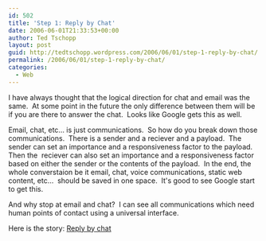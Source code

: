 ```yaml
---
id: 502
title: 'Step 1: Reply by Chat'
date: 2006-06-01T21:33:53+00:00
author: Ted Tschopp
layout: post
guid: http://tedtschopp.wordpress.com/2006/06/01/step-1-reply-by-chat/
permalink: /2006/06/01/step-1-reply-by-chat/
categories:
  - Web
---
```

I have always thought that the logical direction for chat and email was the same.&#160; At some point in the future the only difference between them will be if you are there to answer the chat.&#160; Looks like Google gets this as well.&#160; 

Email, chat, etc&#8230; is just communications.&#160; So how do you break down those communications.&#160; There is a sender and a reciever and a payload.&#160; The sender can set an importance and a responsiveness factor to the payload.&#160; Then the&#160; reciever can also set an importance and a responsiveness factor based on either the sender or the contents of the payload.&#160; In the end, the whole converstaion be it email, chat, voice communications, static web content, etc&#8230;&#160; should be saved in one space.&#160; It's good to see Google start to get this. 

And why stop at email and chat?&#160; I can see all communications which need human points of contact using a universal interface. 

Here is the story: [Reply by chat](http://googleblog.blogspot.com/2006/06/reply-by-chat.html)
